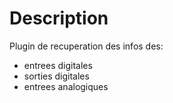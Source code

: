 Description
===

Plugin de recuperation des infos des:
* entrees digitales
* sorties digitales
* entrees analogiques
